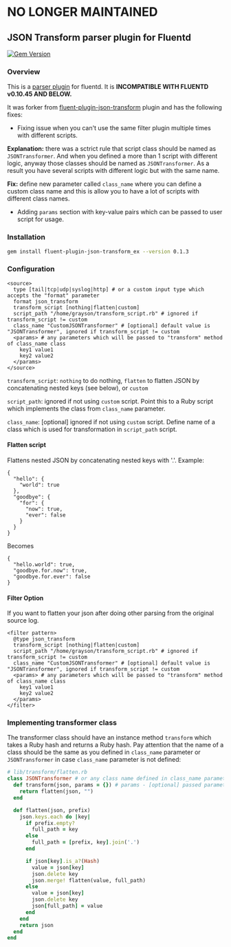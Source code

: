 # NO LONGER MAINTAINED

## JSON Transform parser plugin for Fluentd

[![Gem Version](https://badge.fury.io/rb/fluent-plugin-json-transform_ex.svg)](https://badge.fury.io/rb/fluent-plugin-json-transform_ex)

### Overview
This is a [parser plugin](http://docs.fluentd.org/articles/parser-plugin-overview) for fluentd. It is **INCOMPATIBLE WITH FLUENTD v0.10.45 AND BELOW.**

It was forker from [fluent-plugin-json-transform](https://github.com/mjourard/fluent-plugin-json-transform) plugin and has the following fixes:
- Fixing issue when you can't use the same filter plugin multiple times with different scripts.

**Explanation:** there was a sctrict rule that script class should be named as `JSONTransformer`. And when you defined a more than 1 script with different logic, anyway those classes should be named as `JSONTransformer`. As a result you have several scripts with different logic but with the same name.

**Fix:** define new parameter called `class_name` where you can define a custom class name and this is allow you to have a lot of scripts with different class names.

- Adding `params` section with key-value pairs which can be passed to user script for usage.

### Installation
```bash
gem install fluent-plugin-json-transform_ex --version 0.1.3
```

### Configuration
```
<source>
  type [tail|tcp|udp|syslog|http] # or a custom input type which accepts the "format" parameter
  format json_transform
  transform_script [nothing|flatten|custom]
  script_path "/home/grayson/transform_script.rb" # ignored if transform_script != custom
  class_name "CustomJSONTransformer" # [optional] default value is "JSONTransformer", ignored if transform_script != custom
  <params> # any parameters which will be passed to "transform" method of class_name class
    key1 value1
    key2 value2
  </params>
</source>
```

`transform_script`: `nothing` to do nothing, `flatten` to flatten JSON by concatenating nested keys (see below), or `custom` 

`script_path`: ignored if not using `custom` script. Point this to a Ruby script which implements the class from `class_name` parameter.

`class_name`: [optional] ignored if not using `custom` script. Define name of a class which is used for transformation in `script_path` script.

#### Flatten script
Flattens nested JSON by concatenating nested keys with '.'. Example:

```
{
  "hello": {
    "world": true
  },
  "goodbye": {
    "for": {
      "now": true,
      "ever": false
    }
  }
}
```

Becomes

```
{
  "hello.world": true,
  "goodbye.for.now": true,
  "goodbye.for.ever": false
}
```

#### Filter Option
If you want to flatten your json after doing other parsing from the original source log.
```
<filter pattern>
  @type json_transform
  transform_script [nothing|flatten|custom]
  script_path "/home/grayson/transform_script.rb" # ignored if transform_script != custom
  class_name "CustomJSONTransformer" # [optional] default value is "JSONTransformer", ignored if transform_script != custom
  <params> # any parameters which will be passed to "transform" method of class_name class
    key1 value1
    key2 value2
  </params>
</filter>
```

### Implementing transformer class

The transformer class should have an instance method `transform` which takes a Ruby hash and returns a Ruby hash. Pay attention that the name of a class should be the same as you defined in `class_name` parameter or `JSONTransformer` in case `class_name` parameter is not defined:

```ruby
# lib/transform/flatten.rb
class JSONTransformer # or any class name defined in class_name parameter
  def transform(json, params = {}) # params - [optional] passed parameters from config
    return flatten(json, "")
  end

  def flatten(json, prefix)
    json.keys.each do |key|
      if prefix.empty?
        full_path = key
      else
        full_path = [prefix, key].join('.')
      end

      if json[key].is_a?(Hash)
        value = json[key]
        json.delete key
        json.merge! flatten(value, full_path)
      else
        value = json[key]
        json.delete key
        json[full_path] = value
      end
    end
    return json
  end
end
```
